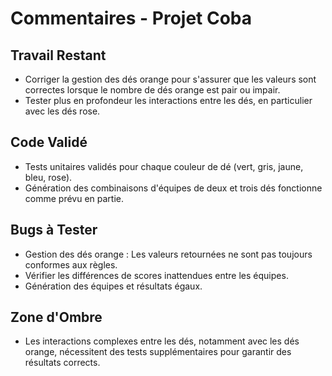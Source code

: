 # Commentaires - Projet Coba

## Travail Restant
- Corriger la gestion des dés orange pour s'assurer que les valeurs sont correctes lorsque le nombre de dés orange est pair ou impair.
- Tester plus en profondeur les interactions entre les dés, en particulier avec les dés rose.

## Code Validé
- Tests unitaires validés pour chaque couleur de dé (vert, gris, jaune, bleu, rose).
- Génération des combinaisons d'équipes de deux et trois dés fonctionne comme prévu en partie.

## Bugs à Tester
- Gestion des dés orange : Les valeurs retournées ne sont pas toujours conformes aux règles.
- Vérifier les différences de scores inattendues entre les équipes.
- Génération des équipes et résultats égaux.

## Zone d'Ombre
- Les interactions complexes entre les dés, notamment avec les dés orange, nécessitent des tests supplémentaires pour garantir des résultats corrects.